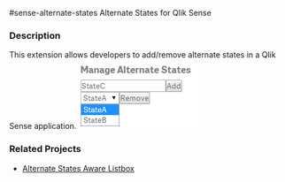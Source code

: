 #sense-alternate-states
Alternate States for Qlik Sense
### Description
This extension allows developers to add/remove alternate states in a Qlik Sense application.
![AlternateStates](/img/alt-states.png)
### Related Projects
* [Alternate States Aware Listbox](https://github.com/simeonsv/sense-alternate-states-listbox)